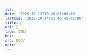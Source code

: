 ```yaml
---
ivs:
date: '2025-10-13T10:28:01+08:00'
lastmod: '2025-10-14T21:46:45-08:00'
title: 􂈥
url: 􂈥
tags: [鍥]
hex: 
src: DCCV
note:
---
```


